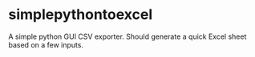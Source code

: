 # simplepythontoexcel

A simple python GUI CSV exporter. Should generate a quick Excel sheet based on a few inputs. 
